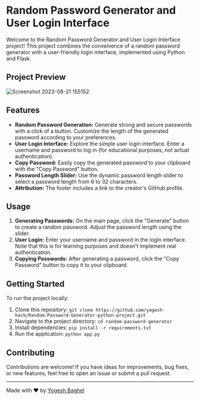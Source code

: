 # Random Password Generator and User Login Interface

Welcome to the Random Password Generator and User Login Interface project! This project combines the convenience of a random password generator with a user-friendly login interface, implemented using Python and Flask.

## Project Preview

![Screenshot 2023-08-21 155152](https://github.com/yogesh-hack/Random-Password-generator-python-project/assets/83384315/e765accf-78b8-4560-a1a2-534f47673b27)

## Features

- **Random Password Generation:** Generate strong and secure passwords with a click of a button. Customize the length of the generated password according to your preferences.
- **User Login Interface:** Explore the simple user login interface. Enter a username and password to log in (for educational purposes, not actual authentication).
- **Copy Password:** Easily copy the generated password to your clipboard with the "Copy Password" button.
- **Password Length Slider:** Use the dynamic password length slider to select a password length from 6 to 32 characters.
- **Attribution:** The footer includes a link to the creator's GitHub profile.

## Usage

1. **Generating Passwords:** On the main page, click the "Generate" button to create a random password. Adjust the password length using the slider.
2. **User Login:** Enter your username and password in the login interface. Note that this is for learning purposes and doesn't implement real authentication.
3. **Copying Passwords:** After generating a password, click the "Copy Password" button to copy it to your clipboard.

## Getting Started

To run the project locally:

1. Clone this repository: `git clone https://github.com/yogesh-hack/Random-Password-Generator-python-project.git`
2. Navigate to the project directory: `cd random-password-generator`
3. Install dependencies: `pip install -r requirements.txt`
4. Run the application: `python app.py`

## Contributing

Contributions are welcome! If you have ideas for improvements, bug fixes, or new features, feel free to open an issue or submit a pull request.

---

Made with ❤️ by [Yogesh Baghel](https://github.com/yogesh-hack)


